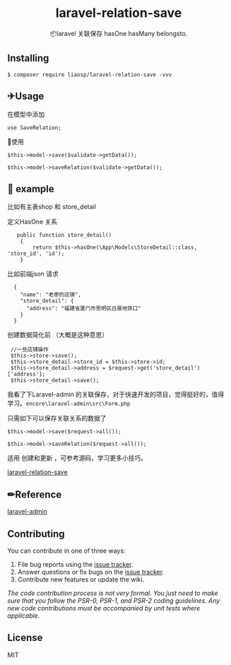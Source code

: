 <h1 align="center"> laravel-relation-save </h1>

<p align="center"> 📦laravel 关联保存 hasOne hasMany belongsto.</p>


## Installing

```shell
$ composer require liaosp/laravel-relation-save -vvv
```

## ✈Usage

在模型中添加

```
use SaveRelation;
```

🔨使用

```
$this->model->save($validate->getData());

$this->model->saveRelation($validate->getData());
```

## 🌰 example 

比如有主表shop 和 store_detail 

定义HasOne 关系

```
   public function store_detail()
    {
        return $this->hasOne(\App\Models\StoreDetail::class, 'store_id', 'id');
    }
```



比如前端json 请求

```
  {
    "name": "老廖的店铺",
    "store_detail": {
      "address": "福建省厦门市思明区吕厝地铁口"
    }
  }
```
创建数据简化前 （大概是这种意思）
```
 //一些店铺操作
 $this->store->save();
 $this->store_detail->store_id = $this->store->id;
 $this->store_detail->address = $request->get('store_detail')['address'];
 $this->store_detail->save();
```

我看了下Laravel-admin 的关联保存，对于快速开发的项目，觉得挺好的，值得学习。`encore\laravel-admin\src\Form.php`

只需如下可以保存关联关系的数据了

```
$this->model->save($request->all());

$this->model->saveRelation($request->all());
```

适用 创建和更新 ，可参考源码，学习更多小技巧。

[laravel-relation-save](https://github.com/liaoshengping/laravel-relation-save)

## ✏Reference

[laravel-admin](https://laravel-admin.org/)

## Contributing

You can contribute in one of three ways:

1. File bug reports using the [issue tracker](https://github.com/liaosp/laravel-relation-save/issues).
2. Answer questions or fix bugs on the [issue tracker](https://github.com/liaosp/laravel-relation-save/issues).
3. Contribute new features or update the wiki.

_The code contribution process is not very formal. You just need to make sure that you follow the PSR-0, PSR-1, and PSR-2 coding guidelines. Any new code contributions must be accompanied by unit tests where applicable._

## License

MIT